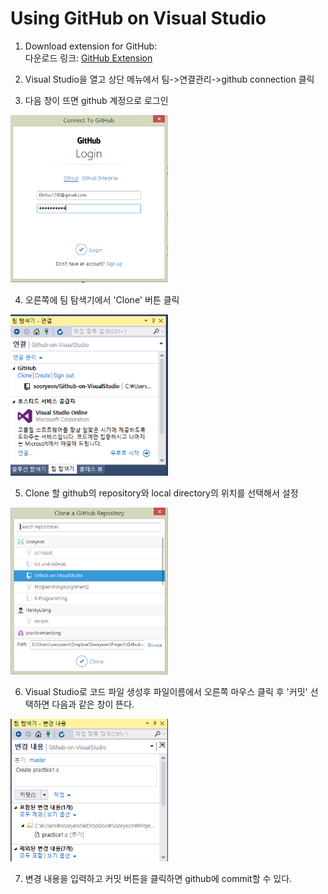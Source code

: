 # Using GitHub on Visual Studio
1. Download extension for GitHub:<br>
다운로드 링크: <a href="https://visualstudio.github.com/">GitHub Extension</a>

2. Visual Studio을 열고 상단 메뉴에서 팀->연결관리->github connection 클릭

3. 다음 창이 뜨면 github 계정으로 로그인<br>
<img src="1.PNG" width=50%>

4. 오른쪽에 팀 탐색기에서 'Clone' 버튼 클릭<br>
<img src="4.PNG" width=50%>

5. Clone 할 github의 repository와 local directory의 위치를 선택해서 설정<br>
<img src="2.PNG" width=50%>

6. Visual Studio로 코드 파일 생성후 파일이름에서 오른쪽 마우스 클릭 후 '커밋' 선택하면 다음과 같은 창이 뜬다.<br>
<img src="3.PNG" width=50%>

7. 변경 내용을 입력하고 커밋 버튼을 클릭하면 github에 commit할 수 있다.
